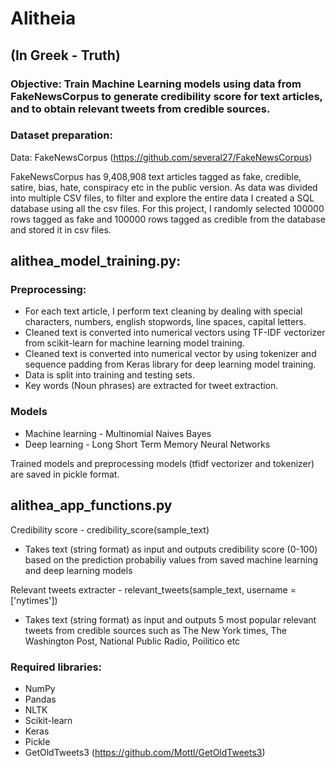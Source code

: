# Alitheia 
## (In Greek - Truth)
### Objective: Train Machine Learning models using data from FakeNewsCorpus to generate credibility score for text articles, and to obtain relevant tweets from credible sources. 

### Dataset preparation:

Data: FakeNewsCorpus (https://github.com/several27/FakeNewsCorpus)

FakeNewsCorpus has 9,408,908 text articles tagged as fake, credible, satire, bias, hate, conspiracy etc in the public version. As data was divided into multiple CSV files, to filter and explore the entire data I created a SQL database using all the csv files. For this project, I randomly selected 100000 rows tagged as fake and 100000 rows tagged as credible from the database and stored it in csv files.

## alithea_model_training.py:

### Preprocessing:

- For each text article, I perform text cleaning by dealing with special characters, numbers, english stopwords, line spaces, capital letters. 
- Cleaned text is converted into numerical vectors using TF-IDF vectorizer from scikit-learn for machine learning model training. 
- Cleaned text is converted into numerical vector by using tokenizer and sequence padding from Keras library for deep learning model training.
- Data is split into training and testing sets.
- Key words (Noun phrases) are extracted for tweet extraction.

### Models

- Machine learning - Multinomial Naives Bayes
- Deep learning - Long Short Term Memory Neural Networks

Trained models and preprocessing models (tfidf vectorizer and tokenizer) are saved in pickle format.

## alithea_app_functions.py

Credibility score - credibility_score(sample_text)
- Takes text (string format) as input and outputs credibility score (0-100) based on the prediction probabiliy values from saved machine learning and deep learning models

Relevant tweets extracter - relevant_tweets(sample_text, username = ['nytimes'])
- Takes text (string format) as input and outputs 5 most popular relevant tweets from credible sources such as The New York times, The Washington Post, National Public Radio, Poilitico etc 

### Required libraries:
 - NumPy
 - Pandas
 - NLTK
 - Scikit-learn
 - Keras
 - Pickle
 - GetOldTweets3 (https://github.com/Mottl/GetOldTweets3)
 
